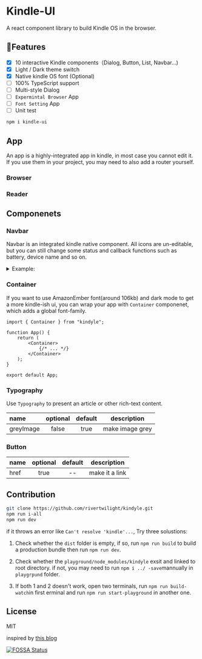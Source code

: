 # Kindle-UI

A react component library to build Kindle OS in the browser.

## 🍊Features

-   [x] 10 interactive Kindle components（Dialog, Button, List, Navbar...)
-   [x] Light / Dark theme switch
-   [x] Native kindle OS font (Optional)
-   [ ] 100% TypeScript support
-   [ ] Multi-style Dialog
-   [ ] `Expermintal Browser` App
-   [ ] `Font Setting` App
-   [ ] Unit test

```bash
npm i kindle-ui
```

## App

An app is a highly-integrated app in kindle, in most case you cannot edit it. If you use them in your project, you may need to also add a router yourself.

### Browser

### Reader

## Componenets

### Navbar

Navbar is an integrated kindle native component. All icons are un-editable, but you can still change some status and callback functions such as battery, device name and so on.

<details>
  <summary>Example:</summary>
  
```JSX
<Navbar>
	<StatuBar airplane battery={86} deviceName="My Kindle" />
	<ActionBar>
		<ActionGroup>
			<ActionItem
				onClick={() => {
					history.push("/");
				}}
			>
				<HomeOutlineIcon />
				home
			</ActionItem>
			<ActionItem
				onClick={() => {
					history.goBack();
				}}
			>
				<ArrowBackSharpIcon />
				BACK
			</ActionItem>
			<ActionItem>
				<CogSharpIcon />
				settings
			</ActionItem>
		</ActionGroup>
		<ActionBarSpace />
		<ActionGroup>
			<SearchBar />
			<ActionBarMenu
				items={[
					{
						textPrimary: "Github",
						component: "a",
						href: "https://github.com/rivertwilight",
					},
				]}
			/>
		</ActionGroup>
	</ActionBar>
</Navbar>
```
</details>

### Container

If you want to use AmazonEmber font(around 106kb) and dark mode to get a more kindle-ish ui, you can wrap your app with `Container` componenet, which adds a global font-family.

```JSX
import { Container } from "kindyle";

function App() {
	return (
		<Container>
            {/* ... */}
		</Container>
	);
}

export default App;
```

### Typography

Use `Typography` to present an article or other rich-text content.

| name      | optional | default | description     |
| :-------- | :------: | :-----: | --------------- |
| greyImage |  false   |  true   | make image grey |

### Button

| name | optional | default | description    |
| :--- | :------: | :-----: | -------------- |
| href |   true   |   --    | make it a link |

## Contribution

```bash
git clone https://github.com/rivertwilight/kindyle.git
npm run i-all
npm run dev
```

if it throws an error like `Can't resolve 'kindle'...`, Try three solustions:

1. Check whether the `dist` folder is empty, if so, run `npm run build` to build a production bundle then run `npm run dev`.

2. Check whether the `playground/node_modules/kindyle` exsit and linked to root directory. if not, you may need to run `npm i ../ -save`mannually in `playgrpund` folder.

3. If both 1 and 2 doesn't work, open two terminals, run `npm run build-watch`in first erminal and run `npm run start-playground` in another one.

## License

MIT

inspired by [this blog](https://ash.ms)

[![FOSSA Status](https://app.fossa.com/api/projects/git%2Bgithub.com%2FRiverTwilight%2Fkindyle.svg?type=large)](https://app.fossa.com/projects/git%2Bgithub.com%2FRiverTwilight%2Fkindyle?ref=badge_large)
